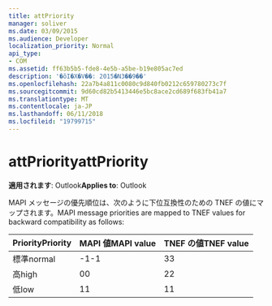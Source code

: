 ```yaml
---
title: attPriority
manager: soliver
ms.date: 03/09/2015
ms.audience: Developer
localization_priority: Normal
api_type:
- COM
ms.assetid: ff63b5b5-fde8-4e5b-a5be-b19e805ac7ed
description: '�ŏI�X�V��: 2015�N3��9��'
ms.openlocfilehash: 22a7b4a811c0080c9d840fb0212c659780273c7f
ms.sourcegitcommit: 9d60cd82b5413446e5bc8ace2cd689f683fb41a7
ms.translationtype: MT
ms.contentlocale: ja-JP
ms.lasthandoff: 06/11/2018
ms.locfileid: "19799715"
---
```

# <a name="attpriority"></a><span data-ttu-id="4545e-103">attPriority</span><span class="sxs-lookup"><span data-stu-id="4545e-103">attPriority</span></span>

  
  
<span data-ttu-id="4545e-104">**適用されます**: Outlook</span><span class="sxs-lookup"><span data-stu-id="4545e-104">**Applies to**: Outlook</span></span> 
  
<span data-ttu-id="4545e-105">MAPI メッセージの優先順位は、次のように下位互換性のための TNEF の値にマップされます。</span><span class="sxs-lookup"><span data-stu-id="4545e-105">MAPI message priorities are mapped to TNEF values for backward compatibility as follows:</span></span>
  
|<span data-ttu-id="4545e-106">**Priority**</span><span class="sxs-lookup"><span data-stu-id="4545e-106">**Priority**</span></span>|<span data-ttu-id="4545e-107">**MAPI 値**</span><span class="sxs-lookup"><span data-stu-id="4545e-107">**MAPI value**</span></span>|<span data-ttu-id="4545e-108">**TNEF の値**</span><span class="sxs-lookup"><span data-stu-id="4545e-108">**TNEF value**</span></span>|
|:-----|:-----|:-----|
|<span data-ttu-id="4545e-109">標準</span><span class="sxs-lookup"><span data-stu-id="4545e-109">normal</span></span>  <br/> |<span data-ttu-id="4545e-110">-1</span><span class="sxs-lookup"><span data-stu-id="4545e-110">-1</span></span>  <br/> |<span data-ttu-id="4545e-111">3</span><span class="sxs-lookup"><span data-stu-id="4545e-111">3</span></span>  <br/> |
|<span data-ttu-id="4545e-112">高</span><span class="sxs-lookup"><span data-stu-id="4545e-112">high</span></span>  <br/> |<span data-ttu-id="4545e-113">0</span><span class="sxs-lookup"><span data-stu-id="4545e-113">0</span></span>  <br/> |<span data-ttu-id="4545e-114">2</span><span class="sxs-lookup"><span data-stu-id="4545e-114">2</span></span>  <br/> |
|<span data-ttu-id="4545e-115">低</span><span class="sxs-lookup"><span data-stu-id="4545e-115">low</span></span>  <br/> |<span data-ttu-id="4545e-116">1</span><span class="sxs-lookup"><span data-stu-id="4545e-116">1</span></span>  <br/> |<span data-ttu-id="4545e-117">1</span><span class="sxs-lookup"><span data-stu-id="4545e-117">1</span></span>  <br/> |
   

